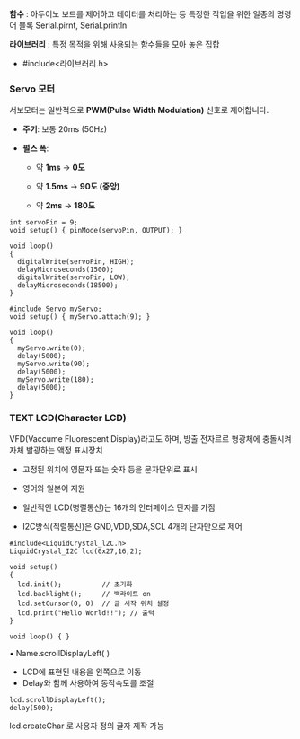 
**함수** : 아두이노 보드를 제어하고 데이터를 처리하는 등 특정한 작업을 위한 일종의 명령어 블록
Serial.pirnt, Serial.println

**라이브러리** : 특정 목적을 위해 사용되는 함수들을 모아 놓은 집합
- #include<라이브러리.h>



### Servo 모터
서보모터는 일반적으로 **PWM(Pulse Width Modulation)** 신호로 제어합니다.

- **주기**: 보통 20ms (50Hz)
    
- **펄스 폭**:
    
    - 약 **1ms** → **0도**
        
    - 약 **1.5ms** → **90도 (중앙)**
        
    - 약 **2ms** → **180도**
```
int servoPin = 9; 
void setup() { pinMode(servoPin, OUTPUT); } 

void loop()
{ 
  digitalWrite(servoPin, HIGH);
  delayMicroseconds(1500); 
  digitalWrite(servoPin, LOW);
  delayMicroseconds(18500); 
}
```

```
#include Servo myServo;
void setup() { myServo.attach(9); }

void loop()
{ 
  myServo.write(0); 
  delay(5000); 
  myServo.write(90); 
  delay(5000); 
  myServo.write(180); 
  delay(5000); 
}
```

### TEXT LCD(Character LCD)

VFD(Vaccume Fluorescent Display)라고도 하며, 방출 전자르르 형광체에 충돌시켜 자체 발광하는 액정 표시장치

- 고정된 위치에 영문자 또는 숫자 등을 문자단위로 표시
- 영어와 일본어 지원

- 일반적인 LCD(병렬통신)는 16개의 인터페이스 단자를 가짐
- I2C방식(직렬통신)은 GND,VDD,SDA,SCL 4개의 단자만으로 제어
```
#include<LiquidCrystal_l2C.h>
LiquidCrystal_I2C lcd(0x27,16,2);

void setup()
{
  lcd.init();          // 초기화
  lcd.backlight();     // 백라이트 on
  lcd.setCursor(0, 0)  // 글 시작 위치 설정
  lcd.print("Hello World!!"); // 출력
} 

void loop() { }
```

• Name.scrollDisplayLeft( )
- LCD에 표현된 내용을 왼쪽으로 이동
- Delay와 함께 사용하여 동작속도를 조절
```
lcd.scrollDisplayLeft(); 
delay(500);
```
lcd.createChar 로 사용자 정의 글자 제작 가능


